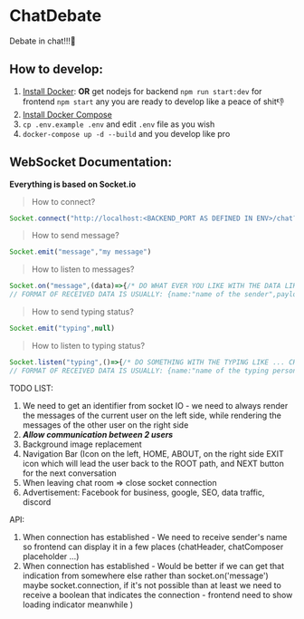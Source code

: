 # ChatDebate

Debate in chat!!!🚀


## How to develop:

1. [Install Docker](https://docs.docker.com/get-docker/): <b>OR</b> get nodejs for backend `npm run start:dev` for frontend `npm start` any you are ready to develop like a peace of shit👎
2. [Install Docker Compose](https://docs.docker.com/compose/install/)
3. `cp .env.example .env` and edit `.env` file as you wish
4. `docker-compose up -d --build` and you develop like pro


## WebSocket Documentation:

<b>Everything is based on Socket.io</b>

> How to connect?
```javascript
Socket.connect("http://localhost:<BACKEND_PORT AS DEFINED IN ENV>/chat?room=demsvsreps&party=<CHOOSE dems or reps>?name=<SELECT NAME>")
```

> How to send message?
```javascript
Socket.emit("message","my message")
```
> How to listen to messages?
```javascript
Socket.on("message",(data)=>{/* DO WHAT EVER YOU LIKE WITH THE DATA LIKE SAVING TO STATE*/})
// FORMAT OF RECEIVED DATA IS USUALLY: {name:"name of the sender",payload:"the message"}
```
> How to send typing status?
```javascript
Socket.emit("typing",null)
```
> How to listen to typing status?
```javascript
Socket.listen("typing",()=>{/* DO SOMETHING WITH THE TYPING LIKE ... CHANGING THE STATE*/})
// FORMAT OF RECEIVED DATA IS USUALLY: {name:"name of the typing person",payload:"name is typing"}
```

TODO LIST: 
1. We need to get an identifier from socket IO - we need to always render the messages of the current user on the left side, while rendering the messages of the other user on the right side
2. ***Allow communication between 2 users***
3. Background image replacement
4. Navigation Bar (Icon on the left, HOME, ABOUT, on the right side EXIT icon which will lead the user back to the ROOT path, and NEXT button for the next conversation
5. When leaving chat room => close socket connection
6. Advertisement: Facebook for business, google, SEO, data traffic, discord

API:
  1. When connection has established - We need to receive sender's name so frontend can display it in a few places (chatHeader, chatComposer placeholder ...)
  2. When connection has established - Would be better if we can get that indication from somewhere else rather than socket.on('message')
     maybe socket.connection, if it's not possible than at least we need to receive a boolean that indicates the connection - frontend need to show loading indicator meanwhile )
  
